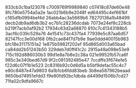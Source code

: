 833cb3c1ba123078
c7009769f9989840
c07418c87de60e48
8fc780e5754a5a2e
1ac021b6b9e2048f
ed64495c4ef661bf
c185dfb0994bef4d
26abb4ac3a5669b6
78270136a1b48499
decb2db9ad6db3b2
ec7b1c28236dcdab
7073e24ef8c228cb
b219f7acb0af92b2
17934c63d2a68870
810c7c41343188b5
3acf6c039c529a76
4e1541c73c437fa4
77939e5c87aa6d57
82147fcc3e00d168
0fb2cae84f7d7b9e
9ae0ddd40015b983
bfc18e31175151a2
1e875b5982f202ef
95d865d003a65bad
ca84dd2b51243b50
329deb7d0ff41c2c
2915a48a098e53e9
715c192d886030b3
99d1e8a7b8e2c38a
021e9952fb57ca6f
985c3e340bed67d9
9f2c091392485e47
7ccdffe3f674efe5
f22d6c07f1b1e523
2c8316b92c0d6d5a
b5bf9defac55c4c7
e80c8487e47a9803
6a1b1cb6fdd83beb
3b8ea587962beaad
9650bd74951efdd3
f9e80fd92bc1dbda
d4499d1506b7cd27
71fa02c9dfa9667c
